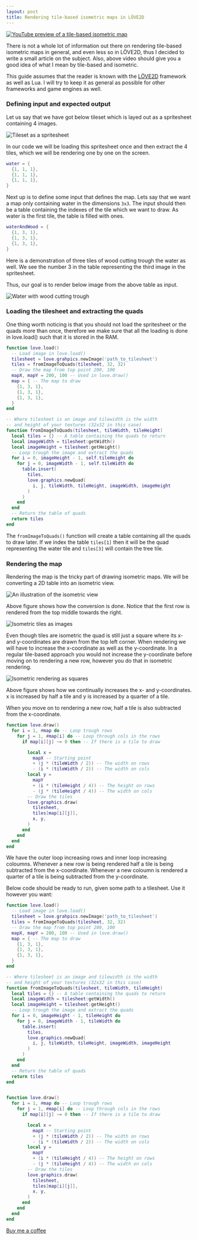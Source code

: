 ```yaml
---
layout: post
title: Rendering tile-based isometric maps in LÖVE2D
---
```


[![YouTube preview of a tile-based isometric map](/images/2021-isometric/youtube_preview.png)](https://www.youtube.com/watch?v=3yU7wD8ITaw)

There is not a whole lot of information out there on rendering tile-based
isometric maps in general, and even less so in LÖVE2D, thus I decided to write
a small article on the subject. Also, above video should give you a good idea
of what I mean by tile-based and isometric. 

This guide assumes that the reader is known with the [LÖVE2D](https://love2d.org)
framework as well as Lua. I will try to keep it as general as possible for
other frameworks and game engines as well. 

### Defining input and expected output

Let us say that we have got below tileset which is layed out as a spritesheet 
containing 4 images.

![Tileset as a spritesheet][tileset]

In our code we will be loading this spritesheet once and then extract the 4 tiles,
which we will be rendering one by one on the screen.

```lua
water = {
  {1, 1, 1},
  {1, 1, 1},
  {1, 1, 1},
}
```

Next up is to define some input that defines the map. Lets say that
we want a map only containing water in the dimensions `3x3`. The input should
then be a table containing the indexes of the tile which we want to draw. As
water is the first tile, the table is filled with ones. 

```lua
waterAndWood = {
  {1, 3, 1},
  {1, 3, 1},
  {1, 3, 1},
}
```

Here is a demonstration of three tiles of wood cutting trough the water as
well. We see the number 3 in the table representing the third image in the 
spritesheet.

Thus, our goal is to render below image from the above table as input.

![Water with wood cutting trough][water]

### Loading the tilesheet and extracting the quads 

One thing worth noticing is that you should not load the spritesheet or the quads
more than once, therefore we make sure that all the loading is done in love.load()
such that it is stored in the RAM.

```lua
function love.load()
  -- Load image in love.load()
  tilesheet = love.grahpics.newImage('path_to_tilesheet')
  tiles = fromImageToQuads(tilesheet, 32, 32)
  -- Draw the map from top point 200, 100
  mapX, mapY = 200, 100 -- Used in love.draw()
  map = { -- The map to draw
    {1, 3, 1},
    {1, 3, 1},
    {1, 3, 1},
  }
end

-- Where tilesheet is an image and tilewidth is the width
-- and height of your textures (32x32 in this case)
function fromImageToQuads(tilesheet, tileWidth, tileHeight)
  local tiles = {} -- A table containing the quads to return
  local imageWidth = tilesheet:getWidth()
  local imageHeight = tilesheet:getHeight()
  -- Loop trough the image and extract the quads
  for i = 0, imageHeight - 1, self.tileHeight do
    for j = 0, imageWidth - 1, self.tileWidth do
      table.insert(
        tiles,
        love.graphics.newQuad(
          i, j, tileWidth, tileHeight, imageWidth, imageHeight
        )
      )
    end
  end
  -- Return the table of quads
  return tiles
end
```

The `fromImageToQuads()` function will create a table containing all the 
quads to draw later.
If we index the table `tiles[1]` then it will be the quad representing 
the water tile and `tiles[3]` will contain the tree tile. 

### Rendering the map

Rendering the map is the tricky part of drawing isometric maps. We will be
converting a 2D table into an isometric view.

![An illustration of the isometric view][illustration1]

Above figure shows how the conversion is done. Notice that the first row is
rendered from the top middle towards the right. 

![Isometric tiles as images][illustration2]

Even though tiles are isometric the quad is still just a square where its
x- and y-coordinates are drawn from the top left corner. When rendering we will
have to increase the x-coordinate as well as the y-coordinate. In a regular
tile-based approach you would not increase the y-coordinate before moving
on to rendering a new row, however you do that in isometric rendering.

![Isometric rendering as squares][illustration3]

Above figure shows how we continually increases the x- and y-coordinates.
x is increased by half a tile and y is increased by a quarter of a tile.

When you move on to rendering a new row, half a tile is also subtracted
from the x-coordinate. 

```lua
function love.draw()
  for i = 1, #map do -- Loop trough rows
    for j = 1, #map[i] do -- Loop through cols in the rows
      if map[i][j] ~= 0 then -- If there is a tile to draw

        local x =
          mapX -- Starting point
          + (j * (tileWidth / 2)) -- The width on rows
          - (i * (tileWidth / 2)) -- The width on cols
        local y =
          mapY
          + (i * (tileHeight / 4)) -- The height on rows
          - (j * (tileHeight / 4)) -- The width on cols
        -- Draw the tiles
        love.graphics.draw(
          tilesheet, 
          tiles[map[i][j]],
          x, y,
        )
      end
    end
  end
end
```

We have the outer loop increasing rows and inner loop increasing coloumns.
Whenever a new row is being rendered half a tile is being subtracted from
the x-coordinate. Whenever a new coloumn is rendered a quarter of a tile
is being subtracted from the y-coordinate.

Below code should be ready to run, given some path to a tilesheet. 
Use it however you want:

```lua
function love.load()
  -- Load image in love.load()
  tilesheet = love.grahpics.newImage('path_to_tilesheet')
  tiles = fromImageToQuads(tilesheet, 32, 32)
  -- Draw the map from top point 200, 100
  mapX, mapY = 200, 100 -- Used in love.draw()
  map = { -- The map to draw
    {1, 3, 1},
    {1, 3, 1},
    {1, 3, 1},
  }
end

-- Where tilesheet is an image and tilewidth is the width
-- and height of your textures (32x32 in this case)
function fromImageToQuads(tilesheet, tileWidth, tileHeight)
  local tiles = {} -- A table containing the quads to return
  local imageWidth = tilesheet:getWidth()
  local imageHeight = tilesheet:getHeight()
  -- Loop trough the image and extract the quads
  for i = 0, imageHeight - 1, tileHeight do
    for j = 0, imageWidth - 1, tileWidth do
      table.insert(
        tiles,
        love.graphics.newQuad(
          i, j, tileWidth, tileHeight, imageWidth, imageHeight
        )
      )
    end
  end
  -- Return the table of quads
  return tiles
end


function love.draw()
  for i = 1, #map do -- Loop trough rows
    for j = 1, #map[i] do -- Loop through cols in the rows
      if map[i][j] ~= 0 then -- If there is a tile to draw

        local x =
          mapX -- Starting point
          + (j * (tileWidth / 2)) -- The width on rows
          - (i * (tileWidth / 2)) -- The width on cols
        local y =
          mapY
          + (i * (tileHeight / 4)) -- The height on rows
          - (j * (tileHeight / 4)) -- The width on cols
        -- Draw the tiles
        love.graphics.draw(
          tilesheet, 
          tiles[map[i][j]],
          x, y,
        )
      end
    end
  end
end
```

[Buy me a coffee](https://buymeacoffee.com/busiju)


[tileset]: /images/2021-isometric/tilesheet.png "Tileset"
[water]: /images/2021-isometric/water_with_bridge.png "Water bridge"
[illustration1]: /images/2021-isometric/illustration1.png "Isometric view"
[illustration2]: /images/2021-isometric/illustration2.png "Isometric view"
[illustration3]: /images/2021-isometric/illustration3.png "Isometric view"

